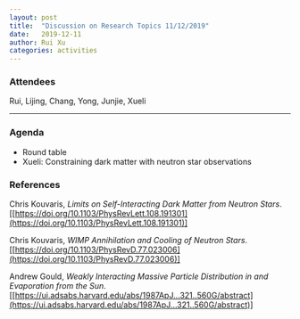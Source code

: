 ```yaml
---
layout: post
title:  "Discussion on Research Topics 11/12/2019"
date:   2019-12-11
author: Rui Xu
categories: activities
---
```



### Attendees

Rui, Lijing, Chang, Yong, Junjie, Xueli

---

### Agenda

- Round table
- Xueli: Constraining dark matter with neutron star observations

### References

Chris Kouvaris, *Limits on Self-Interacting Dark Matter from Neutron Stars*. [[https://doi.org/10.1103/PhysRevLett.108.191301](https://doi.org/10.1103/PhysRevLett.108.191301)] 

Chris Kouvaris, *WIMP Annihilation and Cooling of Neutron Stars*. [[https://doi.org/10.1103/PhysRevD.77.023006](https://doi.org/10.1103/PhysRevD.77.023006)] 

Andrew Gould, *Weakly Interacting Massive Particle Distribution in and Evaporation from the Sun*. [[https://ui.adsabs.harvard.edu/abs/1987ApJ...321..560G/abstract](https://ui.adsabs.harvard.edu/abs/1987ApJ...321..560G/abstract)] 
